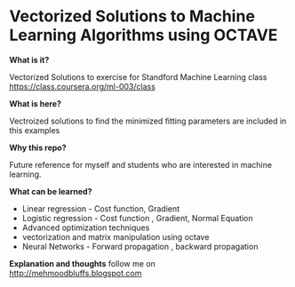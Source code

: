 Vectorized Solutions to Machine Learning Algorithms using OCTAVE
================================================================

<b>What is it?</b>

Vectorized Solutions to exercise for Standford Machine Learning class https://class.coursera.org/ml-003/class


<b>What is here?</b>

Vectroized solutions to find the minimized fitting parameters are included in this examples


<b>Why this repo? </b>

Future reference for myself and students who are interested in machine learning.

<b>What can be learned?</b>
<ul>
<li>Linear regression - Cost function, Gradient</li>
<li>Logistic regression - Cost function , Gradient, Normal Equation</li>
<li>Advanced optimization techniques</li>
<li>vectorization and matrix manipulation using octave</li>
<li>Neural Networks - Forward propagation , backward propagation</li>
</ul>


<b>Explanation and thoughts</b>
follow me on http://mehmoodbluffs.blogspot.com







